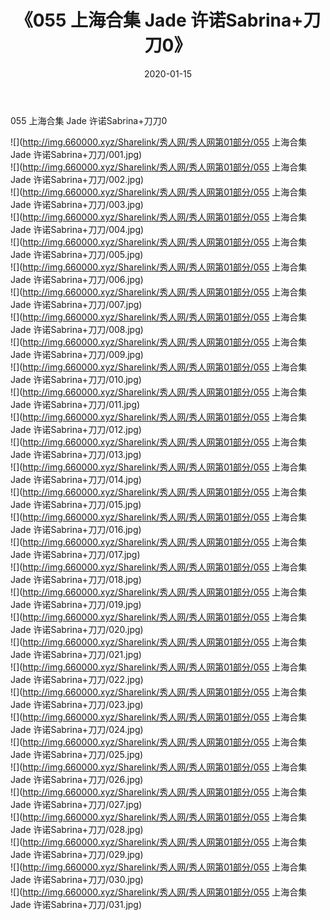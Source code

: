 ﻿---
layout: post
title:  《055 上海合集 Jade 许诺Sabrina+刀刀0》
date:   2020-01-15
img: http://img.660000.xyz/Sharelink/秀人网/秀人网第01部分/055 上海合集 Jade 许诺Sabrina+刀刀0/000.jpg
categories: [美女, 清纯, 唯美]
---

055 上海合集 Jade 许诺Sabrina+刀刀0

  ![](http://img.660000.xyz/Sharelink/秀人网/秀人网第01部分/055 上海合集 Jade 许诺Sabrina+刀刀/001.jpg) <br> ![](http://img.660000.xyz/Sharelink/秀人网/秀人网第01部分/055 上海合集 Jade 许诺Sabrina+刀刀/002.jpg) <br> ![](http://img.660000.xyz/Sharelink/秀人网/秀人网第01部分/055 上海合集 Jade 许诺Sabrina+刀刀/003.jpg) <br> ![](http://img.660000.xyz/Sharelink/秀人网/秀人网第01部分/055 上海合集 Jade 许诺Sabrina+刀刀/004.jpg) <br> ![](http://img.660000.xyz/Sharelink/秀人网/秀人网第01部分/055 上海合集 Jade 许诺Sabrina+刀刀/005.jpg) <br> ![](http://img.660000.xyz/Sharelink/秀人网/秀人网第01部分/055 上海合集 Jade 许诺Sabrina+刀刀/006.jpg) <br> ![](http://img.660000.xyz/Sharelink/秀人网/秀人网第01部分/055 上海合集 Jade 许诺Sabrina+刀刀/007.jpg) <br> ![](http://img.660000.xyz/Sharelink/秀人网/秀人网第01部分/055 上海合集 Jade 许诺Sabrina+刀刀/008.jpg) <br> ![](http://img.660000.xyz/Sharelink/秀人网/秀人网第01部分/055 上海合集 Jade 许诺Sabrina+刀刀/009.jpg) <br> ![](http://img.660000.xyz/Sharelink/秀人网/秀人网第01部分/055 上海合集 Jade 许诺Sabrina+刀刀/010.jpg) <br> ![](http://img.660000.xyz/Sharelink/秀人网/秀人网第01部分/055 上海合集 Jade 许诺Sabrina+刀刀/011.jpg) <br> ![](http://img.660000.xyz/Sharelink/秀人网/秀人网第01部分/055 上海合集 Jade 许诺Sabrina+刀刀/012.jpg) <br> ![](http://img.660000.xyz/Sharelink/秀人网/秀人网第01部分/055 上海合集 Jade 许诺Sabrina+刀刀/013.jpg) <br> ![](http://img.660000.xyz/Sharelink/秀人网/秀人网第01部分/055 上海合集 Jade 许诺Sabrina+刀刀/014.jpg) <br> ![](http://img.660000.xyz/Sharelink/秀人网/秀人网第01部分/055 上海合集 Jade 许诺Sabrina+刀刀/015.jpg) <br> ![](http://img.660000.xyz/Sharelink/秀人网/秀人网第01部分/055 上海合集 Jade 许诺Sabrina+刀刀/016.jpg) <br> ![](http://img.660000.xyz/Sharelink/秀人网/秀人网第01部分/055 上海合集 Jade 许诺Sabrina+刀刀/017.jpg) <br> ![](http://img.660000.xyz/Sharelink/秀人网/秀人网第01部分/055 上海合集 Jade 许诺Sabrina+刀刀/018.jpg) <br> ![](http://img.660000.xyz/Sharelink/秀人网/秀人网第01部分/055 上海合集 Jade 许诺Sabrina+刀刀/019.jpg) <br> ![](http://img.660000.xyz/Sharelink/秀人网/秀人网第01部分/055 上海合集 Jade 许诺Sabrina+刀刀/020.jpg) <br> ![](http://img.660000.xyz/Sharelink/秀人网/秀人网第01部分/055 上海合集 Jade 许诺Sabrina+刀刀/021.jpg) <br> ![](http://img.660000.xyz/Sharelink/秀人网/秀人网第01部分/055 上海合集 Jade 许诺Sabrina+刀刀/022.jpg) <br> ![](http://img.660000.xyz/Sharelink/秀人网/秀人网第01部分/055 上海合集 Jade 许诺Sabrina+刀刀/023.jpg) <br> ![](http://img.660000.xyz/Sharelink/秀人网/秀人网第01部分/055 上海合集 Jade 许诺Sabrina+刀刀/024.jpg) <br> ![](http://img.660000.xyz/Sharelink/秀人网/秀人网第01部分/055 上海合集 Jade 许诺Sabrina+刀刀/025.jpg) <br> ![](http://img.660000.xyz/Sharelink/秀人网/秀人网第01部分/055 上海合集 Jade 许诺Sabrina+刀刀/026.jpg) <br> ![](http://img.660000.xyz/Sharelink/秀人网/秀人网第01部分/055 上海合集 Jade 许诺Sabrina+刀刀/027.jpg) <br> ![](http://img.660000.xyz/Sharelink/秀人网/秀人网第01部分/055 上海合集 Jade 许诺Sabrina+刀刀/028.jpg) <br> ![](http://img.660000.xyz/Sharelink/秀人网/秀人网第01部分/055 上海合集 Jade 许诺Sabrina+刀刀/029.jpg) <br> ![](http://img.660000.xyz/Sharelink/秀人网/秀人网第01部分/055 上海合集 Jade 许诺Sabrina+刀刀/030.jpg) <br> ![](http://img.660000.xyz/Sharelink/秀人网/秀人网第01部分/055 上海合集 Jade 许诺Sabrina+刀刀/031.jpg) <br>